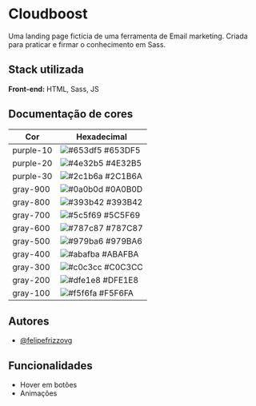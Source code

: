 
# Cloudboost

Uma landing page fictícia de uma ferramenta de Email marketing. Criada para praticar e firmar o conhecimento em Sass.


## Stack utilizada

**Front-end:** HTML, Sass, JS


## Documentação de cores

| Cor               | Hexadecimal                                                |
| ----------------- | ---------------------------------------------------------------- |
| purple-10       | ![#653df5](https://via.placeholder.com/10/653df5?text=+) #653DF5 |
| purple-20       | ![#4e32b5](https://via.placeholder.com/10/4e32b5?text=+) #4E32B5 |
| purple-30       | ![#2c1b6a](https://via.placeholder.com/10/2c1b6a?text=+) #2C1B6A |
| gray-900       | ![#0a0b0d](https://via.placeholder.com/10/0a0b0d?text=+) #0A0B0D |
| gray-800       | ![#393b42](https://via.placeholder.com/10/393b42?text=+) #393B42 |
| gray-700       | ![#5c5f69](https://via.placeholder.com/10/5c5f69?text=+) #5C5F69 |
| gray-600       | ![#787c87](https://via.placeholder.com/10/787c87?text=+) #787C87 |
| gray-500       | ![#979ba6](https://via.placeholder.com/10/979ba6?text=+) #979BA6 |
| gray-400       | ![#abafba](https://via.placeholder.com/10/abafba?text=+) #ABAFBA |
| gray-300       | ![#c0c3cc](https://via.placeholder.com/10/c0c3cc?text=+) #C0C3CC |
| gray-200       | ![#dfe1e8](https://via.placeholder.com/10/dfe1e8?text=+) #DFE1E8 |
| gray-100       | ![#f5f6fa](https://via.placeholder.com/10/f5f6fa?text=+) #F5F6FA |



## Autores

- [@felipefrizzovg](https://www.github.com/felipefrizzovg)


## Funcionalidades

- Hover em botões
- Animações

